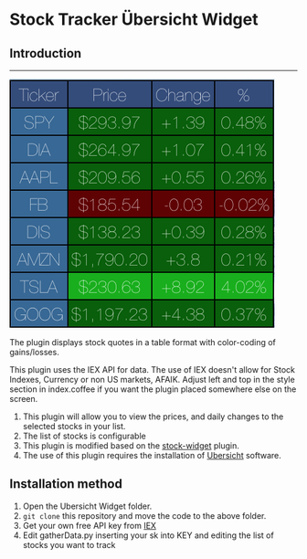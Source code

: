 # Stock Tracker Übersicht Widget

## Introduction
---

![sample](./screenshot.png)

The plugin displays stock quotes in a table format with color-coding of gains/losses.

This plugin uses the IEX API for data. The use of IEX doesn't allow for Stock Indexes, Currency or non US markets, AFAIK. Adjust left and top in the style section in index.coffee if you want the plugin placed somewhere else on the screen. 

1. This plugin will allow you to view the prices, and daily changes to the selected stocks in your list.
2. The list of stocks is configurable
3. This plugin is modified based on the [stock-widget](http://tracesof.net/uebersicht-widgets/#stock-widget) plugin.
4. The use of this plugin requires the installation of [Ubersicht](http://tracesof.net/uebersicht/) software.

Installation method
-------
1. Open the Ubersicht Widget folder.
2. `git clone` this repository and move the code to the above folder.
3. Get your own free API key from [IEX](https://iexcloud.io/cloud-login?r=https%3A%2F%2Fiexcloud.io%2Fconsole#/register)
4. Edit gatherData.py inserting your sk into KEY and editing the list of stocks you want to track

